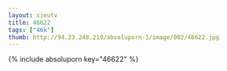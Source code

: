 ```yaml
--- 
layout: sieutv
title: 46622
tags: ["46k"]
thumb: http://94.23.248.219/absoluporn-1/image/002/46622.jpg
---
```

{% include absoluporn key="46622" %} 

